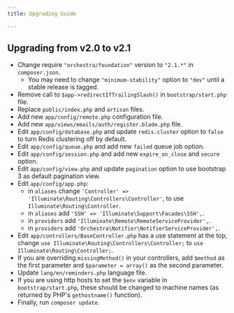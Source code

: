 ```yaml
---
title: Upgrading Guide

---
```


## Upgrading from v2.0 to v2.1

* Change require `"orchestra/foundation"` version to `"2.1.*"` in `composer.json`.
  - You may need to change `"minimum-stability"` option to `"dev"` until a stable release is tagged.
* Remove call to `$app->redirectIfTrailingSlash()` in `bootstrap/start.php` file.
* Replace `public/index.php` and `artisan` files.
* Add new `app/config/remote.php` configuration file.
* Add new `app/views/emails/auth/register.blade.php` file.
* Edit `app/config/database.php` and update `redis.cluster` option to `false` to turn Redis clustering off by default.
* Edit `app/config/queue.php` and add new `failed` queue job option.
* Edit `app/config/session.php` and add new `expire_on_close` and `secure` option.
* Edit `app/config/view.php` and update `pagination` option to use bootstrap 3 as default pagination view.
* Edit `app/config/app.php`:
  - in `aliases` change `'Controller' => 'Illuminate\Routing\Controllers\Controller'`, to use `Illuminate\Routing\Controller`.
  - in `aliases` add `'SSH' => 'Illuminate\Support\Facades\SSH',`.
  - in `providers` add `'Illuminate\Remote\RemoteServiceProvider',`.
  - in `providers` add `'Orchestra\Notifier\NotifierServiceProvider',`.
* Edit `app/controllers/BaseController.php` has a use statement at the top, change `use Illuminate\Routing\Controllers\Controller;` to `use Illuminate\Routing\Controller;`.
* If you are overriding `missingMethod()` in your controllers, add `$method` as the first parameter and `$parameter = array()` as the second parameter.
* Update `lang/en/reminders.php` language file.
* If you are using http hosts to set the `$env` variable in `bootstrap/start.php`, these should be changed to machine names (as returned by PHP's `gethostname()` function).
* Finally, run `composer update`.
